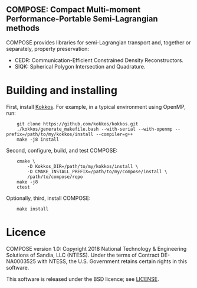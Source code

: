 ## COMPOSE: Compact Multi-moment Performance-Portable Semi-Lagrangian methods

COMPOSE provides libraries for semi-Lagrangian transport and, together or
separately, property preservation:

* CEDR: Communication-Efficient Constrained Density Reconstructors.
* SIQK: Spherical Polygon Intersection and Quadrature.

# Building and installing

First, install [Kokkos](https://github.com/kokkos/kokkos).
For example, in a typical environment using OpenMP, run:
```
    git clone https://github.com/kokkos/kokkos.git
    ./kokkos/generate_makefile.bash --with-serial --with-openmp --prefix=/path/to/my/kokkos/install --compiler=g++
    make -j8 install
```

Second, configure, build, and test COMPOSE:
```
    cmake \
        -D Kokkos_DIR=/path/to/my/kokkos/install \
        -D CMAKE_INSTALL_PREFIX=/path/to/my/compose/install \
        /path/to/compose/repo
    make -j8
    ctest
```

Optionally, third, install COMPOSE:
```
    make install
```

# Licence

COMPOSE version 1.0: Copyright 2018 National Technology & Engineering Solutions
of Sandia, LLC (NTESS). Under the terms of Contract DE-NA0003525 with NTESS, the
U.S. Government retains certain rights in this software.

This software is released under the BSD licence; see [LICENSE](./LICENSE).
